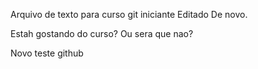 
Arquivo de texto para curso git iniciante
Editado
De novo.


Estah gostando do curso?
Ou sera que nao?

Novo teste github